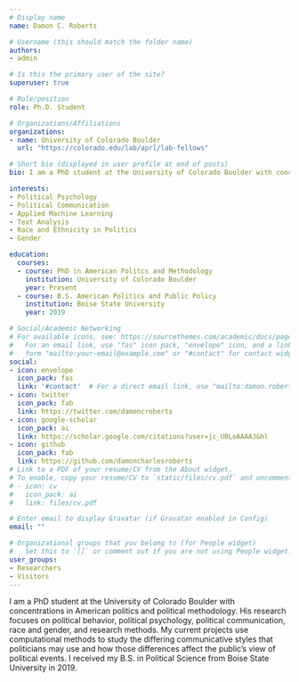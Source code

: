 ```yaml
---
# Display name
name: Damon C. Roberts

# Username (this should match the folder name)
authors:
- admin

# Is this the primary user of the site?
superuser: true

# Role/position
role: Ph.D. Student

# Organizations/Affiliations
organizations:
- name: University of Colorado Boulder
  url: "https://colorado.edu/lab/aprl/lab-fellows"

# Short bio (displayed in user profile at end of posts)
bio: I am a PhD student at the University of Colorado Boulder with concentrations in American politics and political methodology. My research focuses on political behavior, political psychology, political communication, race and gender, and research methods. My current projects use computational methods to study the differing communicative styles that politicians may use and how those differences affect the public’s view of political events. I received my B.S. in Political  Science from Boise State University in 2019.

interests:
- Political Psychology
- Political Communication
- Applied Machine Learning
- Text Analysis
- Race and Ethnicity in Politics
- Gender

education:
  courses:
  - course: PhD in American Politcs and Methodology
    institution: University of Colorado Boulder
    year: Present
  - course: B.S. American Politics and Public Policy
    institution: Boise State University
    year: 2019

# Social/Academic Networking
# For available icons, see: https://sourcethemes.com/academic/docs/page-builder/#icons
#   For an email link, use "fas" icon pack, "envelope" icon, and a link in the
#   form "mailto:your-email@example.com" or "#contact" for contact widget.
social:
- icon: envelope
  icon_pack: fas
  link: '#contact'  # For a direct email link, use "mailto:damon.roberts-1@colorado.edu".
- icon: twitter
  icon_pack: fab
  link: https://twitter.com/damoncroberts
- icon: google-scholar
  icon_pack: ai
  link: https://scholar.google.com/citations?user=jc_U0LoAAAAJ&hl
- icon: github
  icon_pack: fab
  link: https://github.com/damoncharlesroberts
# Link to a PDF of your resume/CV from the About widget.
# To enable, copy your resume/CV to `static/files/cv.pdf` and uncomment the lines below.
# - icon: cv
#   icon_pack: ai
#   link: files/cv.pdf

# Enter email to display Gravatar (if Gravatar enabled in Config)
email: ""

# Organizational groups that you belong to (for People widget)
#   Set this to `[]` or comment out if you are not using People widget.
user_groups:
- Researchers
- Visitors
---
```

I am a PhD student at the University of Colorado Boulder with concentrations in American politics and political methodology. His research focuses on political behavior, political psychology, political communication, race and gender, and research methods. My current projects use computational methods to study the differing communicative styles that politicians may use and how those differences affect the public’s view of political events. I received my B.S. in Political  Science from Boise State University in 2019.

